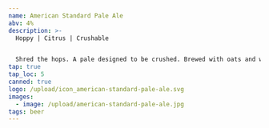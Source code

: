 ```yaml
---
name: American Standard Pale Ale
abv: 4%
description: >-
  Hoppy | Citrus | Crushable


  Shred the hops. A pale designed to be crushed. Brewed with oats and wheat for a smooth mouth feel and dry hopped with Citra and El Dorado.
tap: true
tap_loc: 5
canned: true
logo: /upload/icon_american-standard-pale-ale.svg
images:
  - image: /upload/american-standard-pale-ale.jpg
tags: beer
---
```

